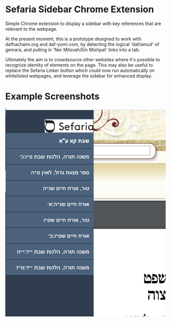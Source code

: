 # Sefaria Sidebar Chrome Extension

Simple Chrome extension to display a sidebar with key references that are relevant to the webpage.

At the present moment, this is a prototype designed to work with dafhachaim.org and daf-yomi.com, by detecting the logical 'daf/amud' of gemara, and pulling in 'Ner Mitsvah/Ein Mishpat' links into a tab.

Ultimately the aim is to crowdsource other websites where it's possible to recognize identity of elements on the page.  This may also be useful to replace the Sefaria Linker button which could now run automatically on whitelisted webpages, and leverage the sidebar for enhanced display.


# Example Screenshots 

![image](Expanded-Links.png)
